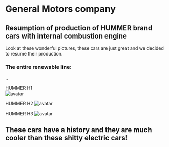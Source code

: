 # General Motors company

## Resumption of production of HUMMER brand cars with internal combustion engine

Look at these wonderful pictures, these cars are just great and we decided to resume their production. 

### The entire renewable line:
..

HUMMER H1  
![avatar](https://photos.classiccars.com/cc-temp/listing/123/5306/17010209-1999-hummer-h1-std.jpg)

HUMMER H2
![avatar](https://universeofcars.ru/wp-content/uploads/2018/02/hum2011.jpg)


HUMMER H3
![avatar](https://udt.com.ua/imgs/board/20/265920-1.jpg)




## These cars have a history and they are much cooler than these shitty electric cars!
